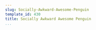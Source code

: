 ```yaml
---
slug: Socially-Awkward-Awesome-Penguin
template_id: 430
title: Socially Awkward Awesome Penguin
...
```

